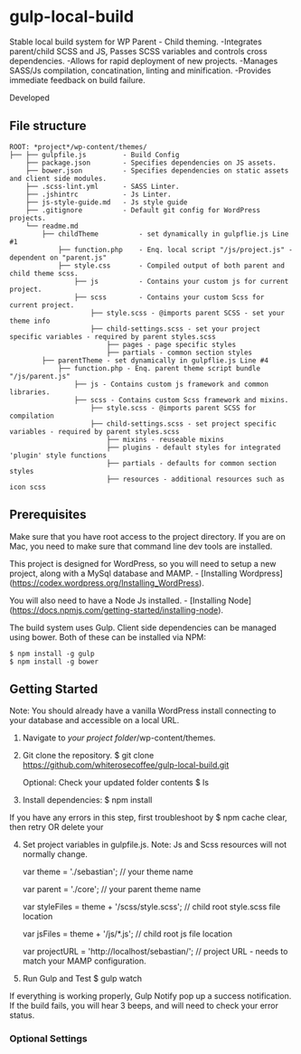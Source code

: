 # gulp-local-build
Stable local build system for WP Parent - Child theming.
-Integrates parent/child SCSS and JS,  Passes SCSS variables and controls cross dependencies.
-Allows for rapid deployment of new projects.
-Manages SASS/Js compilation, concatination, linting and minification.
-Provides immediate feedback on build failure.

Developed

## File structure

	ROOT: *project*/wp-content/themes/
	├── ├── gulpfile.js         - Build Config
        ├── package.json        - Specifies dependencies on JS assets.
        ├── bower.json          - Specifies dependencies on static assets and client side modules.
        ├── .scss-lint.yml      - SASS Linter.
        ├── .jshintrc           - Js Linter.
        ├── js-style-guide.md   - Js style guide
        ├── .gitignore          - Default git config for WordPress projects.
        └── readme.md
            ├── childTheme          - set dynamically in gulpflie.js Line #1
                ├── function.php    - Enq. local script "/js/project.js" - dependent on "parent.js"
                ├── style.css       - Compiled output of both parent and child theme scss.
                    ├── js          - Contains your custom js for current project.
                    ├── scss        - Contains your custom Scss for current project.
                        ├── style.scss - @imports parent SCSS - set your theme info
                        ├── child-settings.scss - set your project specific variables - required by parent styles.scss
                            ├── pages - page specific styles
                            ├── partials - common section styles
            ├── parentTheme - set dynamically in gulpflie.js Line #4
                ├── function.php - Enq. parent theme script bundle "/js/parent.js"
                    ├── js - Contains custom js framework and common libraries.
                    ├── scss - Contains custom Scss framework and mixins.
                        ├── style.scss - @imports parent SCSS for compilation
                        ├── child-settings.scss - set project specific variables - required by parent styles.scss
                            ├── mixins - reuseable mixins
                            ├── plugins - default styles for integrated 'plugin' style functions
                            ├── partials - defaults for common section styles
                            ├── resources - additional resources such as icon scss

## Prerequisites

Make sure that you have root access to the project directory.  If you are on Mac, you need to make sure that command line dev tools are installed.

This project is designed for WordPress, so you will need to setup a new project, along with a MySql database and MAMP.
    - [Installing Wordpress] (https://codex.wordpress.org/Installing_WordPress).

You will also need to have a Node Js installed.
    - [Installing Node] (https://docs.npmjs.com/getting-started/installing-node).

The build system uses Gulp.  Client side dependencies can be managed using bower. Both of these can be installed via NPM:

    $ npm install -g gulp
    $ npm install -g bower


## Getting Started
Note: You should already have a vanilla WordPress install connecting to your database and accessible on a local URL.

1. Navigate to *your project folder*/wp-content/themes.

2. Git clone the repository.
    $ git clone https://github.com/whiterosecoffee/gulp-local-build.git

    Optional: Check your updated folder contents  $ ls

3. Install dependencies:
	$ npm install

If you have any errors in this step, first troubleshoot by $ npm cache clear, then retry OR delete your

4. Set project variables in gulpfile.js.  Note: Js and Scss resources will not normally change.
    
    var theme = './sebastian';                      // your theme name
    
    var parent = './core';                          // your parent theme name
    
    var styleFiles = theme + '/scss/style.scss';    // child root style.scss file location
    
    var jsFiles = theme + '/js/*.js';               // child root js file location
    
    var projectURL = 'http://localhost/sebastian/'; // project URL - needs to match your MAMP configuration.

5.  Run Gulp and Test
	 $ gulp watch

If everything is working properly, Gulp Notify pop up a success notification.  If the build fails, you will hear 3 beeps, and will need to check your error status.

### Optional Settings



